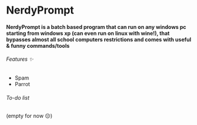 # NerdyPrompt

#### NerdyPrompt is a batch based program that can run on any windows pc starting from windows xp (can even run on linux with wine!), that bypasses almost all school computers restrictions and comes with useful & funny commands/tools

###### Features ✨
  - Spam
  - Parrot

###### To-do list
  (empty for now 😔)
